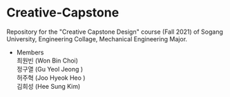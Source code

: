 # Creative-Capstone
 Repository for the "Creative Capstone Design" course (Fall 2021) of Sogang University, Engineering Collage, Mechanical Engineering Major.  

 - Members  
  최원빈 (Won Bin Choi)  
  정구열 (Gu Yeol Jeong )  
  허주혁 (Joo Hyeok Heo )  
  김희성 (Hee Sung Kim)  
